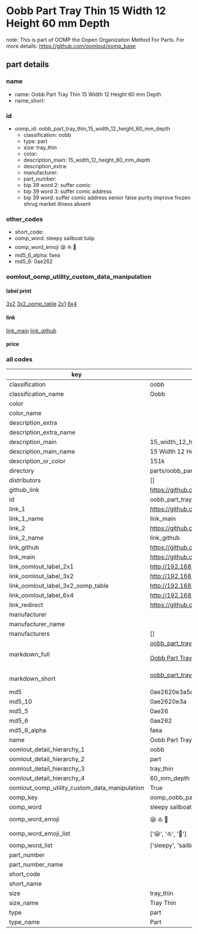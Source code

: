 # Oobb Part Tray Thin 15 Width 12 Height 60 mm Depth  

note: This is part of OOMP the Oopen Organization Method For Parts. For more details: https://github.com/oomlout/oomp_base

##  part details
  







### name
* name: Oobb Part Tray Thin 15 Width 12 Height 60 mm Depth
* name_short: 
### id
* oomp_id: oobb_part_tray_thin_15_width_12_height_60_mm_depth
  * classification: oobb
  * type: part
  * size: tray_thin
  * color: 
  * description_main: 15_width_12_height_60_mm_depth
  * description_extra: 
  * manufacturer: 
  * part_number: 
  * bip 39 word 2: suffer comic
  * bip 39 word 3: suffer comic address
  * bip 39 word: suffer comic address senior false purity improve frozen shrug market illness absent

### other_codes
* short_code: 
* oomp_word: sleepy sailboat tulip
* oomp_word_emoji :sleepy: :sailboat: :tulip:
* md5_6_alpha: faea
* md5_6: 0ae262






### oomlout_oomp_utility_custom_data_manipulation
#### label print
[3x2](http://192.168.1.245:1112/?label=oomp%20faea)
[3x2_oomp_table](http://192.168.1.108:1112/?label=oomp%20faea)
[2x1](http://192.168.1.242:1112/?label=oomp%20faea)
[6x4](http://192.168.1.55:1112/?label=oomp%20faea)    

#### link

[link_main](https://github.com/oomlout/oomlout_oomp_version_1_messy/tree/main/parts/oobb_part_tray_thin_15_width_12_height_60_mm_depth) [link_github](https://github.com/oomlout/oomlout_oomp_version_1_messy/tree/main/parts/oobb_part_tray_thin_15_width_12_height_60_mm_depth)                             

#### price







### all codes 
| key | value |  
| --- | --- |  
| classification | oobb |  
| classification_name | Oobb |  
| color |  |  
| color_name |  |  
| description_extra |  |  
| description_extra_name |  |  
| description_main | 15_width_12_height_60_mm_depth |  
| description_main_name | 15 Width 12 Height 60 mm Depth |  
| description_or_color | 151k |  
| directory | parts/oobb_part_tray_thin_15_width_12_height_60_mm_depth |  
| distributors | [] |  
| github_link | https://github.com/oomlout/oomlout_oomp_part_src/tree/main/parts/oobb_part_tray_thin_15_width_12_height_60_mm_depth |  
| id | oobb_part_tray_thin_15_width_12_height_60_mm_depth |  
| link_1 | https://github.com/oomlout/oomlout_oomp_version_1_messy/tree/main/parts/oobb_part_tray_thin_15_width_12_height_60_mm_depth |  
| link_1_name | link_main |  
| link_2 | https://github.com/oomlout/oomlout_oomp_version_1_messy/tree/main/parts/oobb_part_tray_thin_15_width_12_height_60_mm_depth |  
| link_2_name | link_github |  
| link_github | https://github.com/oomlout/oomlout_oomp_version_1_messy/tree/main/parts/oobb_part_tray_thin_15_width_12_height_60_mm_depth |  
| link_main | https://github.com/oomlout/oomlout_oomp_version_1_messy/tree/main/parts/oobb_part_tray_thin_15_width_12_height_60_mm_depth |  
| link_oomlout_label_2x1 | http://192.168.1.242:1112/?label=oomp%20faea |  
| link_oomlout_label_3x2 | http://192.168.1.245:1112/?label=oomp%20faea |  
| link_oomlout_label_3x2_oomp_table | http://192.168.1.108:1112/?label=oomp%20faea |  
| link_oomlout_label_6x4 | http://192.168.1.55:1112/?label=oomp%20faea |  
| link_redirect | https://github.com/oomlout/oomlout_oomp_version_1_messy/tree/main/parts/oobb_part_tray_thin_15_width_12_height_60_mm_depth |  
| manufacturer |  |  
| manufacturer_name |  |  
| manufacturers | [] |  
| markdown_full | [oobb_part_tray_thin_15_width_12_height_60_mm_depth](none)<br>[](none)<br>[Oobb Part Tray Thin 15 Width 12 Height 60 Mm Depth](none)<br><br> |  
| markdown_short | [oobb_part_tray_thin_15_width_12_height_60_mm_depth](none)<br><br> |  
| md5 | 0ae2620e3a5dae42b9292c3a06cb96c5 |  
| md5_10 | 0ae2620e3a |  
| md5_5 | 0ae26 |  
| md5_6 | 0ae262 |  
| md5_6_alpha | faea |  
| name | Oobb Part Tray Thin 15 Width 12 Height 60 mm Depth |  
| oomlout_detail_hierarchy_1 | oobb |  
| oomlout_detail_hierarchy_2 | part |  
| oomlout_detail_hierarchy_3 | tray_thin |  
| oomlout_detail_hierarchy_4 | 60_mm_depth |  
| oomlout_oomp_utility_custom_data_manipulation | True |  
| oomp_key | oomp_oobb_part_tray_thin_15_width_12_height_60_mm_depth |  
| oomp_word | sleepy sailboat tulip |  
| oomp_word_emoji | :sleepy: :sailboat: :tulip: |  
| oomp_word_emoji_list | [':sleepy:', ':sailboat:', ':tulip:'] |  
| oomp_word_list | ['sleepy', 'sailboat', 'tulip'] |  
| part_number |  |  
| part_number_name |  |  
| short_code |  |  
| short_name |  |  
| size | tray_thin |  
| size_name | Tray Thin |  
| type | part |  
| type_name | Part |  
